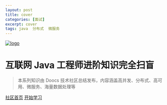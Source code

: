 ```yaml
---
layout: post
title: cover
categories: [面试]
excerpt: cover
tags: java  分布式  微服务  
---
```

[![logo](../../../images/icon.png)](https://github.com/doocs/advanced-java)

# 互联网 Java 工程师进阶知识完全扫盲

> 本系列知识由 Doocs 技术社区总结发布，内容涵盖高并发、分布式、高可用、微服务、海量数据处理等

[社区首页](https://doocs.github.io)
[开始学习](#互联网-java-工程师进阶知识完全扫盲)
